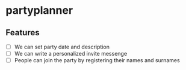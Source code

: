 # partyplanner

## Features

- [ ] We can set party date and description
- [ ] We can write a personalized invite messenge
- [ ] People can join the party by registering their names and surnames
